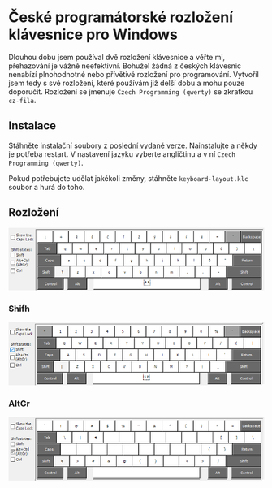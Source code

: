 # České programátorské rozložení klávesnice pro Windows

Dlouhou dobu jsem používal dvě rozložení klávesnice a věřte mi, přehazování je vážně neefektivní. 
Bohužel žádná z českých klávesnic nenabízí plnohodnotné nebo přívětivé rozložení pro programování.
Vytvořil jsem tedy s své rozložení, které používám již delší dobu a mohu pouze doporučit.
Rozložení se jmenuje `Czech Programming (qwerty)` se zkratkou `cz-fila`.

## Instalace

Stáhněte instalační soubory z [poslední vydané verze](https://github.com/ingSlonik/queeg/tags).
Nainstalujte a někdy je potřeba restart.
V nastavení jazyku vyberte angličtinu a v ní `Czech Programming (qwerty)`.

Pokud potřebujete udělat jakékoli změny, stáhněte `keyboard-layout.klc` soubor a hurá do toho.

## Rozložení

![Rozložení klávesnice](./images/layout.png "Rozložení klávesnice")

### Shifh
![Rozložení klávesnice s Shiftem](./images/layout-shift.png "Rozložení klávesnice s Shiftem")

### AltGr
![Rozložení klávesnice s AltGr](./images/layout-altgr.png "Rozložení klávesnice s AltGr")
